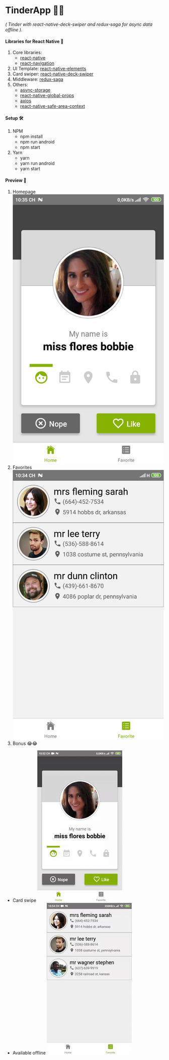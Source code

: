 # TinderApp 💖💖

_( Tinder with react-native-deck-swiper and redux-saga for async data offline )._

#### Libraries for React Native 📔

1. Core libraries:
   - [react-native](https://reactnative.dev/)
   - [react-navigation](https://reactnavigation.org/)
1. UI Template: [react-native-elements](https://react-native-elements.github.io/react-native-elements/)
1. Card swiper: [react-native-deck-swiper](https://github.com/alexbrillant/react-native-deck-swiper)
1. Middleware: [redux-saga](https://redux-saga.js.org/)
1. Others:
   - [async-storage](https://react-native-community.github.io/async-storage/)
   - [react-native-global-props](https://github.com/Ajackster/react-native-global-props)
   - [axios](https://github.com/axios/axios)
   - [react-native-safe-area-context](https://github.com/th3rdwave/react-native-safe-area-context)

#### Setup 🛠

1. NPM
   - npm install
   - npm run android
   - npm start
1. Yarn
   - yarn
   - yarn run android
   - yarn start

#### Preview 📸

1. Homepage
   ![Home page](/preview/favorites-page.png)
1. Favorites
   ![Favorites page](/preview/homepage.png)
1. Bonus 😂😂

- Card swipe
  ![Card swipe](/preview/Card-swipe.gif)
- Available offline
  ![Available offline](/preview/Available-offline.gif)
